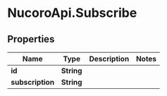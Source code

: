 # NucoroApi.Subscribe

## Properties

Name | Type | Description | Notes
------------ | ------------- | ------------- | -------------
**id** | **String** |  | 
**subscription** | **String** |  | 


